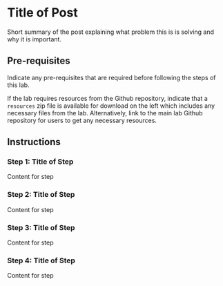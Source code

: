 # Title of Post

Short summary of the post explaining what problem this is is solving and why it is important.

## Pre-requisites

Indicate any pre-requisites that are required before following the steps of this lab.

If the lab requires resources from the Github repository, indicate that a `resources` zip file is available for download
on the left which includes any necessary files from the lab. Alternatively, link to the main lab Github repository for
users to get any necessary resources.

## Instructions

### Step 1: Title of Step
Content for step

### Step 2: Title of Step
Content for step

### Step 3: Title of Step
Content for step

### Step 4: Title of Step
Content for step


